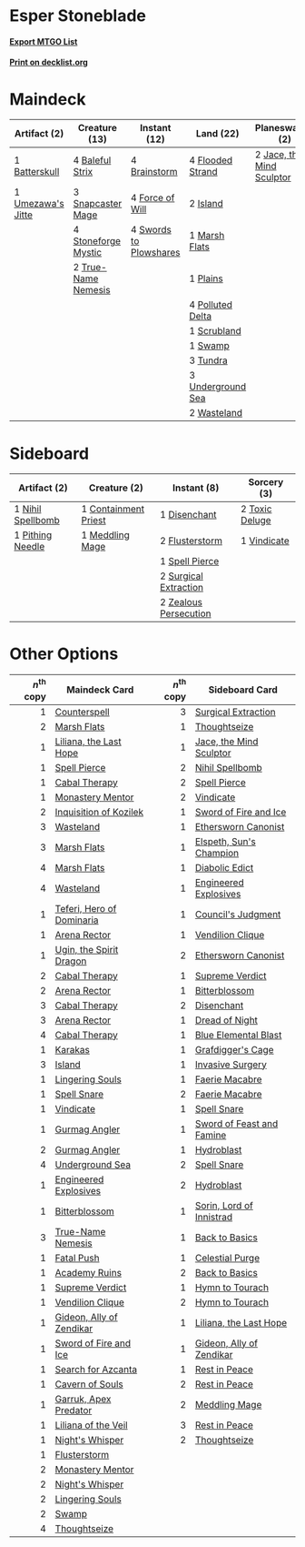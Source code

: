 # Esper Stoneblade

#### [Export MTGO List](../collection/Esper%20Stoneblade/Esper%20Stoneblade.txt)
#### [Print on decklist.org](http://decklist.org/?deckmain=4%09Baleful%20Strix%0A1%09Batterskull%0A4%09Brainstorm%0A1%09Council's%20Judgment%0A4%09Flooded%20Strand%0A4%09Force%20of%20Will%0A1%09Inquisition%20of%20Kozilek%0A2%09Island%0A2%09Jace,%20the%20Mind%20Sculptor%0A1%09Marsh%20Flats%0A1%09Plains%0A4%09Polluted%20Delta%0A4%09Ponder%0A1%09Scrubland%0A3%09Snapcaster%20Mage%0A4%09Stoneforge%20Mystic%0A1%09Swamp%0A4%09Swords%20to%20Plowshares%0A3%09Thoughtseize%0A2%09True-Name%20Nemesis%0A3%09Tundra%0A1%09Umezawa's%20Jitte%0A3%09Underground%20Sea%0A2%09Wasteland&deckside=1%09Containment%20Priest%0A1%09Disenchant%0A2%09Flusterstorm%0A1%09Meddling%20Mage%0A1%09Nihil%20Spellbomb%0A1%09Pithing%20Needle%0A1%09Spell%20Pierce%0A2%09Surgical%20Extraction%0A2%09Toxic%20Deluge%0A1%09Vindicate%0A2%09Zealous%20Persecution)
# Maindeck

|                                        Artifact (2)                                        |                                        Creature (13)                                         |                                          Instant (12)                                           |                                         Land (22)                                          |                                          Planeswalker (2)                                          |                                            Sorcery (9)                                            |
|--------------------------------------------------------------------------------------------|----------------------------------------------------------------------------------------------|-------------------------------------------------------------------------------------------------|--------------------------------------------------------------------------------------------|----------------------------------------------------------------------------------------------------|---------------------------------------------------------------------------------------------------|
|1 [Batterskull](http://gatherer.wizards.com/Pages/Card/Details.aspx?multiverseid=233055)    |4 [Baleful Strix](http://gatherer.wizards.com/Pages/Card/Details.aspx?multiverseid=423507)    |4 [Brainstorm](http://gatherer.wizards.com/Pages/Card/Details.aspx?multiverseid=382871)          |4 [Flooded Strand](http://gatherer.wizards.com/Pages/Card/Details.aspx?multiverseid=405098) |2 [Jace, the Mind Sculptor](http://gatherer.wizards.com/Pages/Card/Details.aspx?multiverseid=382979)|1 [Council's Judgment](http://gatherer.wizards.com/Pages/Card/Details.aspx?multiverseid=382896)    |
|1 [Umezawa's Jitte](http://gatherer.wizards.com/Pages/Card/Details.aspx?multiverseid=416756)|3 [Snapcaster Mage](http://gatherer.wizards.com/Pages/Card/Details.aspx?multiverseid=425875)  |4 [Force of Will](http://gatherer.wizards.com/Pages/Card/Details.aspx?multiverseid=382943)       |2 [Island](http://gatherer.wizards.com/Pages/Card/Details.aspx?multiverseid=439602)         |                                                                                                    |1 [Inquisition of Kozilek](http://gatherer.wizards.com/Pages/Card/Details.aspx?multiverseid=425900)|
|                                                                                            |4 [Stoneforge Mystic](http://gatherer.wizards.com/Pages/Card/Details.aspx?multiverseid=198383)|4 [Swords to Plowshares](http://gatherer.wizards.com/Pages/Card/Details.aspx?multiverseid=383119)|1 [Marsh Flats](http://gatherer.wizards.com/Pages/Card/Details.aspx?multiverseid=426064)    |                                                                                                    |4 [Ponder](http://gatherer.wizards.com/Pages/Card/Details.aspx?multiverseid=451051)                |
|                                                                                            |2 [True-Name Nemesis](http://gatherer.wizards.com/Pages/Card/Details.aspx?multiverseid=376562)|                                                                                                 |1 [Plains](http://gatherer.wizards.com/Pages/Card/Details.aspx?multiverseid=439601)         |                                                                                                    |3 [Thoughtseize](http://gatherer.wizards.com/Pages/Card/Details.aspx?multiverseid=438676)          |
|                                                                                            |                                                                                              |                                                                                                 |4 [Polluted Delta](http://gatherer.wizards.com/Pages/Card/Details.aspx?multiverseid=405104) |                                                                                                    |                                                                                                   |
|                                                                                            |                                                                                              |                                                                                                 |1 [Scrubland](http://gatherer.wizards.com/Pages/Card/Details.aspx?multiverseid=383083)      |                                                                                                    |                                                                                                   |
|                                                                                            |                                                                                              |                                                                                                 |1 [Swamp](http://gatherer.wizards.com/Pages/Card/Details.aspx?multiverseid=439603)          |                                                                                                    |                                                                                                   |
|                                                                                            |                                                                                              |                                                                                                 |3 [Tundra](http://gatherer.wizards.com/Pages/Card/Details.aspx?multiverseid=383139)         |                                                                                                    |                                                                                                   |
|                                                                                            |                                                                                              |                                                                                                 |3 [Underground Sea](http://gatherer.wizards.com/Pages/Card/Details.aspx?multiverseid=383142)|                                                                                                    |                                                                                                   |
|                                                                                            |                                                                                              |                                                                                                 |2 [Wasteland](http://gatherer.wizards.com/Pages/Card/Details.aspx?multiverseid=413790)      |                                                                                                    |                                                                                                   |


# Sideboard

|                                        Artifact (2)                                        |                                         Creature (2)                                          |                                          Instant (8)                                           |                                       Sorcery (3)                                       |
|--------------------------------------------------------------------------------------------|-----------------------------------------------------------------------------------------------|------------------------------------------------------------------------------------------------|-----------------------------------------------------------------------------------------|
|1 [Nihil Spellbomb](http://gatherer.wizards.com/Pages/Card/Details.aspx?multiverseid=442215)|1 [Containment Priest](http://gatherer.wizards.com/Pages/Card/Details.aspx?multiverseid=429862)|1 [Disenchant](http://gatherer.wizards.com/Pages/Card/Details.aspx?multiverseid=201162)         |2 [Toxic Deluge](http://gatherer.wizards.com/Pages/Card/Details.aspx?multiverseid=413650)|
|1 [Pithing Needle](http://gatherer.wizards.com/Pages/Card/Details.aspx?multiverseid=425815) |1 [Meddling Mage](http://gatherer.wizards.com/Pages/Card/Details.aspx?multiverseid=26591)      |2 [Flusterstorm](http://gatherer.wizards.com/Pages/Card/Details.aspx?multiverseid=382942)       |1 [Vindicate](http://gatherer.wizards.com/Pages/Card/Details.aspx?multiverseid=413752)   |
|                                                                                            |                                                                                               |1 [Spell Pierce](http://gatherer.wizards.com/Pages/Card/Details.aspx?multiverseid=425876)       |                                                                                         |
|                                                                                            |                                                                                               |2 [Surgical Extraction](http://gatherer.wizards.com/Pages/Card/Details.aspx?multiverseid=397706)|                                                                                         |
|                                                                                            |                                                                                               |2 [Zealous Persecution](http://gatherer.wizards.com/Pages/Card/Details.aspx?multiverseid=413755)|                                                                                         |


# Other Options

|*n*<sup>th</sup> copy|                                           Maindeck Card                                            |*n*<sup>th</sup> copy|                                           Sideboard Card                                           |
|--------------------:|----------------------------------------------------------------------------------------------------|--------------------:|----------------------------------------------------------------------------------------------------|
|                    1|[Counterspell](http://gatherer.wizards.com/Pages/Card/Details.aspx?multiverseid=382897)             |                    3|[Surgical Extraction](http://gatherer.wizards.com/Pages/Card/Details.aspx?multiverseid=397706)      |
|                    2|[Marsh Flats](http://gatherer.wizards.com/Pages/Card/Details.aspx?multiverseid=426064)              |                    1|[Thoughtseize](http://gatherer.wizards.com/Pages/Card/Details.aspx?multiverseid=438676)             |
|                    1|[Liliana, the Last Hope](http://gatherer.wizards.com/Pages/Card/Details.aspx?multiverseid=414388)   |                    1|[Jace, the Mind Sculptor](http://gatherer.wizards.com/Pages/Card/Details.aspx?multiverseid=382979)  |
|                    1|[Spell Pierce](http://gatherer.wizards.com/Pages/Card/Details.aspx?multiverseid=425876)             |                    2|[Nihil Spellbomb](http://gatherer.wizards.com/Pages/Card/Details.aspx?multiverseid=442215)          |
|                    1|[Cabal Therapy](http://gatherer.wizards.com/Pages/Card/Details.aspx?multiverseid=265166)            |                    2|[Spell Pierce](http://gatherer.wizards.com/Pages/Card/Details.aspx?multiverseid=425876)             |
|                    1|[Monastery Mentor](http://gatherer.wizards.com/Pages/Card/Details.aspx?multiverseid=391883)         |                    2|[Vindicate](http://gatherer.wizards.com/Pages/Card/Details.aspx?multiverseid=413752)                |
|                    2|[Inquisition of Kozilek](http://gatherer.wizards.com/Pages/Card/Details.aspx?multiverseid=425900)   |                    1|[Sword of Fire and Ice](http://gatherer.wizards.com/Pages/Card/Details.aspx?multiverseid=370471)    |
|                    3|[Wasteland](http://gatherer.wizards.com/Pages/Card/Details.aspx?multiverseid=413790)                |                    1|[Ethersworn Canonist](http://gatherer.wizards.com/Pages/Card/Details.aspx?multiverseid=370504)      |
|                    3|[Marsh Flats](http://gatherer.wizards.com/Pages/Card/Details.aspx?multiverseid=426064)              |                    1|[Elspeth, Sun's Champion](http://gatherer.wizards.com/Pages/Card/Details.aspx?multiverseid=394361)  |
|                    4|[Marsh Flats](http://gatherer.wizards.com/Pages/Card/Details.aspx?multiverseid=426064)              |                    1|[Diabolic Edict](http://gatherer.wizards.com/Pages/Card/Details.aspx?multiverseid=442074)           |
|                    4|[Wasteland](http://gatherer.wizards.com/Pages/Card/Details.aspx?multiverseid=413790)                |                    1|[Engineered Explosives](http://gatherer.wizards.com/Pages/Card/Details.aspx?multiverseid=370549)    |
|                    1|[Teferi, Hero of Dominaria](http://gatherer.wizards.com/Pages/Card/Details.aspx?multiverseid=443095)|                    1|[Council's Judgment](http://gatherer.wizards.com/Pages/Card/Details.aspx?multiverseid=382896)       |
|                    1|[Arena Rector](http://gatherer.wizards.com/Pages/Card/Details.aspx?multiverseid=445991)             |                    1|[Vendilion Clique](http://gatherer.wizards.com/Pages/Card/Details.aspx?multiverseid=370390)         |
|                    1|[Ugin, the Spirit Dragon](http://gatherer.wizards.com/Pages/Card/Details.aspx?multiverseid=394086)  |                    2|[Ethersworn Canonist](http://gatherer.wizards.com/Pages/Card/Details.aspx?multiverseid=370504)      |
|                    2|[Cabal Therapy](http://gatherer.wizards.com/Pages/Card/Details.aspx?multiverseid=265166)            |                    1|[Supreme Verdict](http://gatherer.wizards.com/Pages/Card/Details.aspx?multiverseid=438776)          |
|                    2|[Arena Rector](http://gatherer.wizards.com/Pages/Card/Details.aspx?multiverseid=445991)             |                    1|[Bitterblossom](http://gatherer.wizards.com/Pages/Card/Details.aspx?multiverseid=397701)            |
|                    3|[Cabal Therapy](http://gatherer.wizards.com/Pages/Card/Details.aspx?multiverseid=265166)            |                    2|[Disenchant](http://gatherer.wizards.com/Pages/Card/Details.aspx?multiverseid=201162)               |
|                    3|[Arena Rector](http://gatherer.wizards.com/Pages/Card/Details.aspx?multiverseid=445991)             |                    1|[Dread of Night](http://gatherer.wizards.com/Pages/Card/Details.aspx?multiverseid=4658)             |
|                    4|[Cabal Therapy](http://gatherer.wizards.com/Pages/Card/Details.aspx?multiverseid=265166)            |                    1|[Blue Elemental Blast](http://gatherer.wizards.com/Pages/Card/Details.aspx?multiverseid=202520)     |
|                    1|[Karakas](http://gatherer.wizards.com/Pages/Card/Details.aspx?multiverseid=201198)                  |                    1|[Grafdigger's Cage](http://gatherer.wizards.com/Pages/Card/Details.aspx?multiverseid=426046)        |
|                    3|[Island](http://gatherer.wizards.com/Pages/Card/Details.aspx?multiverseid=439602)                   |                    1|[Invasive Surgery](http://gatherer.wizards.com/Pages/Card/Details.aspx?multiverseid=409811)         |
|                    1|[Lingering Souls](http://gatherer.wizards.com/Pages/Card/Details.aspx?multiverseid=425837)          |                    1|[Faerie Macabre](http://gatherer.wizards.com/Pages/Card/Details.aspx?multiverseid=370410)           |
|                    1|[Spell Snare](http://gatherer.wizards.com/Pages/Card/Details.aspx?multiverseid=370447)              |                    2|[Faerie Macabre](http://gatherer.wizards.com/Pages/Card/Details.aspx?multiverseid=370410)           |
|                    1|[Vindicate](http://gatherer.wizards.com/Pages/Card/Details.aspx?multiverseid=413752)                |                    1|[Spell Snare](http://gatherer.wizards.com/Pages/Card/Details.aspx?multiverseid=370447)              |
|                    1|[Gurmag Angler](http://gatherer.wizards.com/Pages/Card/Details.aspx?multiverseid=391850)            |                    1|[Sword of Feast and Famine](http://gatherer.wizards.com/Pages/Card/Details.aspx?multiverseid=420615)|
|                    2|[Gurmag Angler](http://gatherer.wizards.com/Pages/Card/Details.aspx?multiverseid=391850)            |                    1|[Hydroblast](http://gatherer.wizards.com/Pages/Card/Details.aspx?multiverseid=159231)               |
|                    4|[Underground Sea](http://gatherer.wizards.com/Pages/Card/Details.aspx?multiverseid=383142)          |                    2|[Spell Snare](http://gatherer.wizards.com/Pages/Card/Details.aspx?multiverseid=370447)              |
|                    1|[Engineered Explosives](http://gatherer.wizards.com/Pages/Card/Details.aspx?multiverseid=370549)    |                    2|[Hydroblast](http://gatherer.wizards.com/Pages/Card/Details.aspx?multiverseid=159231)               |
|                    1|[Bitterblossom](http://gatherer.wizards.com/Pages/Card/Details.aspx?multiverseid=397701)            |                    1|[Sorin, Lord of Innistrad](http://gatherer.wizards.com/Pages/Card/Details.aspx?multiverseid=368535) |
|                    3|[True-Name Nemesis](http://gatherer.wizards.com/Pages/Card/Details.aspx?multiverseid=376562)        |                    1|[Back to Basics](http://gatherer.wizards.com/Pages/Card/Details.aspx?multiverseid=5711)             |
|                    1|[Fatal Push](http://gatherer.wizards.com/Pages/Card/Details.aspx?multiverseid=423724)               |                    1|[Celestial Purge](http://gatherer.wizards.com/Pages/Card/Details.aspx?multiverseid=397699)          |
|                    1|[Academy Ruins](http://gatherer.wizards.com/Pages/Card/Details.aspx?multiverseid=370424)            |                    2|[Back to Basics](http://gatherer.wizards.com/Pages/Card/Details.aspx?multiverseid=5711)             |
|                    1|[Supreme Verdict](http://gatherer.wizards.com/Pages/Card/Details.aspx?multiverseid=438776)          |                    1|[Hymn to Tourach](http://gatherer.wizards.com/Pages/Card/Details.aspx?multiverseid=382976)          |
|                    1|[Vendilion Clique](http://gatherer.wizards.com/Pages/Card/Details.aspx?multiverseid=370390)         |                    2|[Hymn to Tourach](http://gatherer.wizards.com/Pages/Card/Details.aspx?multiverseid=382976)          |
|                    1|[Gideon, Ally of Zendikar](http://gatherer.wizards.com/Pages/Card/Details.aspx?multiverseid=401897) |                    1|[Liliana, the Last Hope](http://gatherer.wizards.com/Pages/Card/Details.aspx?multiverseid=414388)   |
|                    1|[Sword of Fire and Ice](http://gatherer.wizards.com/Pages/Card/Details.aspx?multiverseid=370471)    |                    1|[Gideon, Ally of Zendikar](http://gatherer.wizards.com/Pages/Card/Details.aspx?multiverseid=401897) |
|                    1|[Search for Azcanta](http://gatherer.wizards.com/Pages/Card/Details.aspx?multiverseid=435226)       |                    1|[Rest in Peace](http://gatherer.wizards.com/Pages/Card/Details.aspx?multiverseid=442021)            |
|                    1|[Cavern of Souls](http://gatherer.wizards.com/Pages/Card/Details.aspx?multiverseid=426057)          |                    2|[Rest in Peace](http://gatherer.wizards.com/Pages/Card/Details.aspx?multiverseid=442021)            |
|                    1|[Garruk, Apex Predator](http://gatherer.wizards.com/Pages/Card/Details.aspx?multiverseid=383251)    |                    2|[Meddling Mage](http://gatherer.wizards.com/Pages/Card/Details.aspx?multiverseid=26591)             |
|                    1|[Liliana of the Veil](http://gatherer.wizards.com/Pages/Card/Details.aspx?multiverseid=425901)      |                    3|[Rest in Peace](http://gatherer.wizards.com/Pages/Card/Details.aspx?multiverseid=442021)            |
|                    1|[Night's Whisper](http://gatherer.wizards.com/Pages/Card/Details.aspx?multiverseid=413642)          |                    2|[Thoughtseize](http://gatherer.wizards.com/Pages/Card/Details.aspx?multiverseid=438676)             |
|                    1|[Flusterstorm](http://gatherer.wizards.com/Pages/Card/Details.aspx?multiverseid=382942)             |                     |                                                                                                    |
|                    2|[Monastery Mentor](http://gatherer.wizards.com/Pages/Card/Details.aspx?multiverseid=391883)         |                     |                                                                                                    |
|                    2|[Night's Whisper](http://gatherer.wizards.com/Pages/Card/Details.aspx?multiverseid=413642)          |                     |                                                                                                    |
|                    2|[Lingering Souls](http://gatherer.wizards.com/Pages/Card/Details.aspx?multiverseid=425837)          |                     |                                                                                                    |
|                    2|[Swamp](http://gatherer.wizards.com/Pages/Card/Details.aspx?multiverseid=439603)                    |                     |                                                                                                    |
|                    4|[Thoughtseize](http://gatherer.wizards.com/Pages/Card/Details.aspx?multiverseid=438676)             |                     |                                                                                                    |

